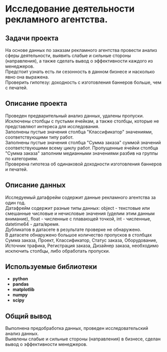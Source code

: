 # Исследование деятельности рекламного агентства.

## Задачи проекта

На основе данных по заказам рекламного агентства провести анализ сферы деятельности, выявить слабые и сильные стороны (направления), а также сделать вывод о эффективности каждого из менеджеров.  
Предстоит узнать есть ли сезонность в данном бизнесе и насколько явно она выражена.  
Проверить гипотезу: доходность с изготовления баннеров больше, чем с печатей.

## Описание проекта

Проведен предварительный анализ данных, удалены пропуски.  
Исключены столбцы с пустыми ячейкам, а также столбцы, которые не представляют интереса для исследования.  
Заполнены пустые значения столбца "Классификатор" значениями, соответствующими типу работ.  
Заполнены пустые значения столбца "Сумма заказа" суммой значений соответствующими всему циклу работ. Пропущенные ячейки столбца "Сумма заказа" заполним медианными значениями разбив на группы по категориям.   
Проверена гипотеза об одинаковой доходности изготовления баннеров и печатей.

## Описание данных

Исследуемый датафрейм содержит данные рекламного агентства за один год.   
Датафрейм содержит разные типы данных: object - текстовые или смешанные числовые и нечисловые значения (уделим этим данным внимание), float - численные с плавающей точкой, int - численные, datetime64 - дата/время.  
Дубликатов в датасете в результате проверке не обнаружено.   
В датасете обнаружено большое количество пропусков в столбцах Сумма заказа, Проект, Классификатор, Статус заказа, Оборудование, Источник трафика, Регистрация заказа, Дизайнер заказа, необходимо исключить столбцы, либо обработать пропуски.


## Используемые библиотеки

- **python**
- **pandas**
- **matplotlib**
- **numpy**
- **scipy**

## Общий вывод

Выполнена предобработка данных, проведен исследовательский анализ данных.   
Выявлены слабые и сильные стороны (направления) в бизнесе, сделан вывод о эффективности менеджеров.
